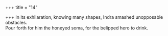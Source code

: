 +++
title = "14"

+++
In its exhilaration, knowing many shapes, Indra smashed unopposable  obstacles.  
Pour forth for him the honeyed soma, for the belipped hero to drink. 